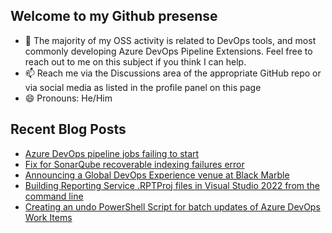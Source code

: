 ## Welcome to my Github presense

- 💬 The majority of my OSS activity is related to DevOps tools, and most commonly developing Azure DevOps Pipeline Extensions. Feel free to reach out to me on this subject if you think I can help.
- 📫 Reach me via the Discussions area of the appropriate GitHub repo or via social media as listed in the profile panel on this page
- 😄 Pronouns: He/Him

## Recent Blog Posts
<!-- BLOG-POST-LIST:START -->
- [Azure DevOps pipeline jobs failing to start](https://blog.richardfennell.net/posts/azure-devops-pipeline-jobs-failing-to-start/)
- [Fix for SonarQube recoverable indexing failures error](https://blog.richardfennell.net/posts/fix-for-sonarqube-recoverable-indexing-failures/)
- [Announcing a Global DevOps Experience venue at Black Marble](https://blog.richardfennell.net/posts/announcing-global-devops-experience-at-blackmarble/)
- [Building Reporting Service .RPTProj files in Visual Studio 2022 from the command line](https://blog.richardfennell.net/posts/building-reporting-service-rptproj-files-on-vs2022/)
- [Creating an undo PowerShell Script for batch updates of Azure DevOps Work Items](https://blog.richardfennell.net/posts/creating-an-undo-script-for-azure-devops-workitems/)
<!-- BLOG-POST-LIST:END -->


<!--
**rfennell/rfennell** is a ✨ _special_ ✨ repository because its `README.md` (this file) appears on your GitHub profile.

Here are some ideas to get you started:

- 🔭 I’m currently working on ...
- 🌱 I’m currently learning ...
- 👯 I’m looking to collaborate on ...
- 🤔 I’m looking for help with ...
- 💬 Ask me about ...
- 📫 How to reach me: ...
- 😄 Pronouns: ...
- ⚡ Fun fact: ...
-->

